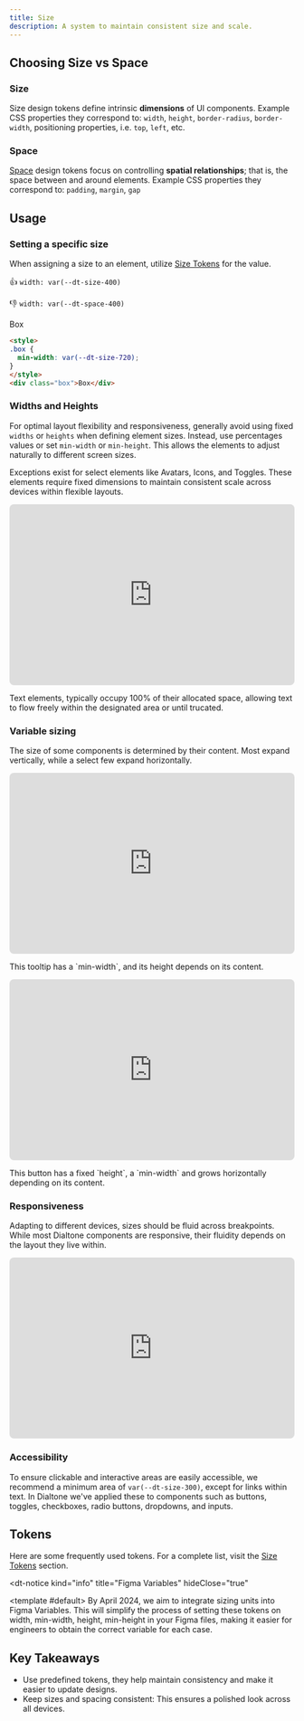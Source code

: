 ```yaml
---
title: Size
description: A system to maintain consistent size and scale.
---
```


<svg-loader name="size-img" />

## Choosing Size vs Space

### Size

Size design tokens define intrinsic **dimensions** of UI components. Example CSS properties they correspond to: `width`, `height`, `border-radius`, `border-width`, positioning properties, i.e. `top`, `left`, etc.

### Space

[Space](/design/space/) design tokens focus on controlling **spatial relationships**; that is, the space between and around elements. Example CSS properties they correspond to: `padding`, `margin`, `gap`

## Usage

### Setting a specific size

<div class="d-d-grid d-gg24 d-g-cols3 md:d-g-cols1">
<div>

When assigning a size to an element, utilize [Size Tokens](#tokens) for the value.

👍
`width: var(--dt-size-400)`

👎
`width: var(--dt-space-400)`
</div>
<div class="d-gc2">
<code-well-header>
  <div class="d-d-grid d-gg24 d-g-cols2 md:d-g-cols1 d-w100p">
    <div class="d-fl-center d-ba d-bc-purple-400 d-js-center" :style="{ width: 'fit-content', minWidth: selectedSize }">
      Box
    </div>
    <dt-select-menu label="min-width" :options="sizeValues" @change="changeBoxSize" />
  </div>
</code-well-header>

```html
<style>
.box {
  min-width: var(--dt-size-720);
}
</style>
<div class="box">Box</div>
```

</div>
</div>

### Widths and Heights

<div class="d-d-grid d-gg24 d-g-cols3 md:d-g-cols1">
<dt-stack direction="column" gap="100">
<p>

For optimal layout flexibility and responsiveness, generally avoid using fixed `widths` or `heights` when defining element sizes. Instead, use percentages values or set `min-width` or `min-height`. This allows the elements to adjust naturally to different screen sizes.

</p>
<p class="d-body--base d-fc-tertiary">
Exceptions exist for select elements like Avatars, Icons, and Toggles. These elements require fixed dimensions to maintain consistent scale across devices within flexible layouts.
</p>
</dt-stack>

<dt-stack class="d-gc2" direction="column" gap="500">
<iframe class="d-bgc-contrast" style="border: 0px solid rgba(0, 0, 0, 0.1); border-radius: 8px" width="100%" height="320" src="https://www.figma.com/embed?embed_host=share&url=https%3A%2F%2Fwww.figma.com%2Fproto%2FQe6cz41vPBozP4PhgGqFin/Docs-Protos?page-id=0%3A1&type=design&node-id=5-25635&viewport=-1055%2C122%2C0.69&t=iCwsUiY6dBufHiTQ-8&scaling=min-zoom&starting-point-node-id=5%3A25635&hotspot-hints=0&hide-ui=1"></iframe>
<div>
<p class="d-body--base d-fc-tertiary">Text elements, typically occupy 100% of their allocated space, allowing text to flow freely within the designated area or until trucated.</p>
</div>
</dt-stack>
</div>

### Variable sizing

<div class="d-d-grid d-gg24 d-g-cols3 md:d-g-cols1">
<div>

The size of some components is determined by their content. Most expand vertically, while a select few expand horizontally.

</div>
<dt-stack direction="column" gap="500">
<iframe class="d-bgc-contrast" style="border: 0px solid rgba(0, 0, 0, 0.1); border-radius: 8px" width="100%" height="320" src="https://www.figma.com/embed?embed_host=share&url=https%3A%2F%2Fwww.figma.com%2Fproto%2FQe6cz41vPBozP4PhgGqFin/Docs-Protos?page-id=0%3A1&type=design&node-id=5-25749&viewport=-1055%2C122%2C0.69&t=iCwsUiY6dBufHiTQ-8&scaling=min-zoom&starting-point-node-id=5%3A25739&hotspot-hints=0&hide-ui=1"></iframe>
<p class="d-body--base d-fc-tertiary">This tooltip has a `min-width`, and its height depends on its content.</p>
</dt-stack>
<dt-stack direction="column" gap="500">
<iframe class="d-bgc-contrast" style="border: 0px solid rgba(0, 0, 0, 0.1); border-radius: 8px" width="100%" height="320" src="https://www.figma.com/embed?embed_host=share&url=https%3A%2F%2Fwww.figma.com%2Fproto%2FQe6cz41vPBozP4PhgGqFin/Docs-Protos?page-id=0%3A1&type=design&node-id=5-25744&viewport=-1055%2C122%2C0.69&t=iCwsUiY6dBufHiTQ-8&scaling=min-zoom&starting-point-node-id=5%3A25744&hotspot-hints=0&hide-ui=1"></iframe>
<p class="d-body--base d-fc-tertiary">This button has a fixed `height`, a `min-width` and grows horizontally depending on its content.</p>
</dt-stack>
</div>

### Responsiveness

<div class="d-d-grid d-gg24 d-g-cols3 md:d-g-cols1">
<div>

Adapting to different devices, sizes should be fluid across breakpoints. While most Dialtone components are responsive, their fluidity depends on the layout they live within.

</div>
<dt-stack class="d-gc2" direction="column" gap="500">
<div>
<iframe class="d-bgc-contrast" style="border: 0px solid rgba(0, 0, 0, 0.1); border-radius: 8px" width="100%" height="320" src="https://www.figma.com/embed?embed_host=share&url=https%3A%2F%2Fwww.figma.com%2Fproto%2FQe6cz41vPBozP4PhgGqFin/Docs-Protos?page-id=0%3A1&type=design&node-id=5-25679&viewport=-722%2C-310%2C0.54&t=rVgNK5NwIXaPxkHq-8&scaling=min-zoom&starting-point-node-id=5%3A25663&hotspot-hints=0&hide-ui=1"></iframe>
</div>
</dt-stack>
</div>

### Accessibility

<div class="d-d-grid d-gg24 d-g-cols1 md:d-g-cols1">

To ensure clickable and interactive areas are easily accessible, we recommend a minimum area of `var(--dt-size-300)`, except for links within text. In Dialtone we've applied these to components such as buttons, toggles, checkboxes, radio buttons, dropdowns, and inputs.

</div>

## Tokens

Here are some frequently used tokens. For a complete list, visit the [Size Tokens](/tokens/size/) section.

<token-table category="size" :tokenList="tokenList" />

<dt-notice
  kind="info"
  title="Figma Variables"
  hideClose="true"
>
  <template #default>
    By April 2024, we aim to integrate sizing units into Figma Variables. This will simplify the process of setting these tokens on width, min-width, height, min-height in your Figma files, making it easier for engineers to obtain the correct variable for each case.
  </template>
</dt-notice>

## Key Takeaways

- Use predefined tokens, they help maintain consistency and make it easier to update designs.
- Keep sizes and spacing consistent: This ensures a polished look across all devices.

<script setup>
import { ref } from 'vue';
const tokenList = {
  'var(--dt-size-300)': { description: '' },
  'var(--dt-size-450)': { description: '' },
  'var(--dt-size-400)': { description: '' },
  'var(--dt-size-500)': { description: '' },
  'var(--dt-size-550)': { description: '' },
  'var(--dt-size-600)': { description: '' },
};

  const sizeValues = [
    { value: 'var(--dt-size-720)', label: 'var(--dt-size-720)' },
    { value: 'var(--dt-size-800)', label: 'var(--dt-size-800)' },
    { value: 'var(--dt-size-825)', label: 'var(--dt-size-825)' },
  ];

  const selectedSize = ref('var(--dt-size-720)');

  const changeBoxSize = (newSize) => {
    selectedSize.value = newSize;
  };
</script>
